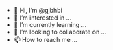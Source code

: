 - 👋 Hi, I’m @gjbhbi
- 👀 I’m interested in ...
- 🌱 I’m currently learning ...
- 💞️ I’m looking to collaborate on ...
- 📫 How to reach me ...

<!---
gjbhbi/gjbhbi is a ✨ special ✨ repository because its `README.md` (this file) appears on your GitHub profile.
You can click the Preview link to take a look at your changes.
--->
